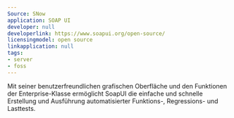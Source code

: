 ```yaml
---
Source: SNow
application: SOAP UI
developer: null
developerlink: https://www.soapui.org/open-source/
licensingmodel: open source
linkapplication: null
tags:
- server
- foss
---
```

Mit seiner benutzerfreundlichen grafischen Oberfläche und den Funktionen der Enterprise-Klasse ermöglicht SoapUI die einfache und schnelle Erstellung und Ausführung automatisierter Funktions-, Regressions- und Lasttests. 
